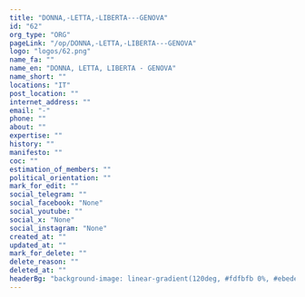 ```yaml
---
title: "DONNA,-LETTA,-LIBERTA---GENOVA"
id: "62"
org_type: "ORG"
pageLink: "/op/DONNA,-LETTA,-LIBERTA---GENOVA"
logo: "logos/62.png"
name_fa: ""
name_en: "DONNA, LETTA, LIBERTA - GENOVA"
name_short: ""
locations: "IT"
post_location: ""
internet_address: ""
email: "-"
phone: ""
about: ""
expertise: ""
history: ""
manifesto: ""
coc: ""
estimation_of_members: ""
political_orientation: ""
mark_for_edit: ""
social_telegram: ""
social_facebook: "None"
social_youtube: ""
social_x: "None"
social_instagram: "None"
created_at: ""
updated_at: ""
mark_for_delete: ""
delete_reason: ""
deleted_at: ""
headerBg: "background-image: linear-gradient(120deg, #fdfbfb 0%, #ebedee 100%);"
---
```


